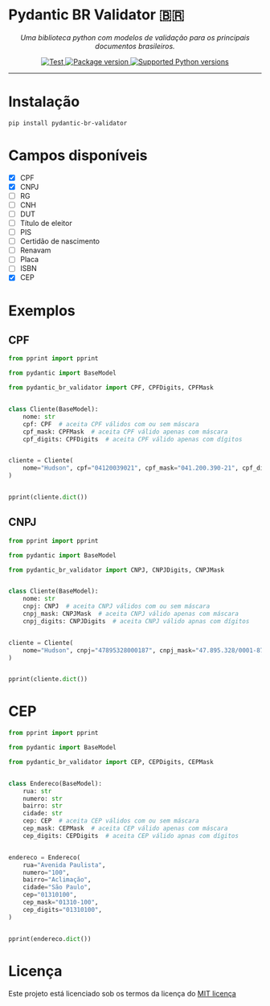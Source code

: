 # Pydantic BR Validator 🇧🇷

<p align="center">
    <em>Uma biblioteca python com modelos de validação para os principais documentos brasileiros.</em>
</p>
<p align="center">
<a href="https://github.com/hudsonbrendon/pydantic-br-validator/actions/workflows/pythonpackage.yml" target="_blank">
    <img src="https://github.com/hudsonbrendon/pydantic-br-validator/actions/workflows/pythonpackage.yml/badge.svg?branch=master" alt="Test">
</a>
<a href="https://pypi.org/project/pydantic-br-validator" target="_blank">
    <img src="https://img.shields.io/pypi/v/pydantic-br-validator?color=%2334D058&label=pypi%20package" alt="Package version">
</a>
<a href="https://pypi.org/project/pydantic-br-validator" target="_blank">
    <img src="https://img.shields.io/pypi/pyversions/pydantic-br-validator.svg?color=%2334D058" alt="Supported Python versions">
</a>
</p>

---

# Instalação

```bash
pip install pydantic-br-validator
```

# Campos disponíveis

- [x] CPF
- [x] CNPJ
- [ ] RG
- [ ] CNH
- [ ] DUT
- [ ] Título de eleitor
- [ ] PIS
- [ ] Certidão de nascimento
- [ ] Renavam
- [ ] Placa
- [ ] ISBN
- [x] CEP

# Exemplos

## CPF

```python
from pprint import pprint

from pydantic import BaseModel

from pydantic_br_validator import CPF, CPFDigits, CPFMask


class Cliente(BaseModel):
    nome: str
    cpf: CPF  # aceita CPF válidos com ou sem máscara
    cpf_mask: CPFMask  # aceita CPF válido apenas com máscara
    cpf_digits: CPFDigits  # aceita CPF válido apenas com dígitos


cliente = Cliente(
    nome="Hudson", cpf="04120039021", cpf_mask="041.200.390-21", cpf_digits="04120039021"
)


pprint(cliente.dict())
```

## CNPJ

```python
from pprint import pprint

from pydantic import BaseModel

from pydantic_br_validator import CNPJ, CNPJDigits, CNPJMask


class Cliente(BaseModel):
    nome: str
    cnpj: CNPJ  # aceita CNPJ válidos com ou sem máscara
    cnpj_mask: CNPJMask  # aceita CNPJ válido apenas com máscara
    cnpj_digits: CNPJDigits  # aceita CNPJ válido apnas com dígitos


cliente = Cliente(
    nome="Hudson", cnpj="47895328000187", cnpj_mask="47.895.328/0001-87", cnpj_digits="47895328000187"
)


pprint(cliente.dict())
```

# CEP

```python
from pprint import pprint

from pydantic import BaseModel

from pydantic_br_validator import CEP, CEPDigits, CEPMask


class Endereco(BaseModel):
    rua: str
    numero: str
    bairro: str
    cidade: str
    cep: CEP  # aceita CEP válidos com ou sem máscara
    cep_mask: CEPMask  # aceita CEP válido apenas com máscara
    cep_digits: CEPDigits  # aceita CEP válido apnas com dígitos


endereco = Endereco(
    rua="Avenida Paulista",
    numero="100",
    bairro="Aclimação",
    cidade="São Paulo",
    cep="01310100",
    cep_mask="01310-100",
    cep_digits="01310100",
)


pprint(endereco.dict())
```

# Licença

Este projeto está licenciado sob os termos da licença do [MIT licença](https://en.wikipedia.org/wiki/MIT_License)
